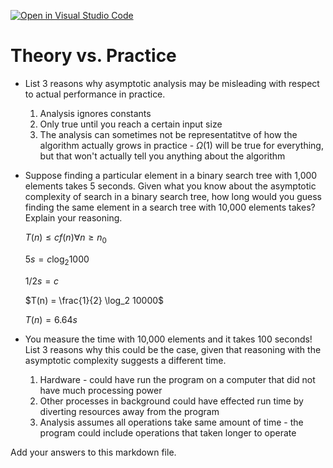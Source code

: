[![Open in Visual Studio Code](https://classroom.github.com/assets/open-in-vscode-718a45dd9cf7e7f842a935f5ebbe5719a5e09af4491e668f4dbf3b35d5cca122.svg)](https://classroom.github.com/online_ide?assignment_repo_id=12055559&assignment_repo_type=AssignmentRepo)
# Theory vs. Practice

- List 3 reasons why asymptotic analysis may be misleading with respect to
  actual performance in practice.

  1. Analysis ignores constants
  2. Only true until you reach a certain input size
  3. The analysis can sometimes not be representatitve of how the algorithm actually grows
  in practice - $\Omega$(1) will be true for everything, but that won't actually tell
  you anything about the algorithm

- Suppose finding a particular element in a binary search tree with 1,000
  elements takes 5 seconds. Given what you know about the asymptotic complexity
  of search in a binary search tree, how long would you guess finding the same
  element in a search tree with 10,000 elements takes? Explain your reasoning.

  $T(n) \leq c f(n) \forall n \geq n_0$
  
  $5 s = c\log_2 1000$
  
  $1/2 s = c$

  $T(n) = \frac{1}{2} \log_2 10000$
 
  $T(n) = 6.64 s$
  
- You measure the time with 10,000 elements and it takes 100 seconds! List 3
  reasons why this could be the case, given that reasoning with the asymptotic
  complexity suggests a different time.

  1. Hardware - could have run the program on a computer that did not have much
  processing power
  2. Other processes in background could have effected run time by diverting
  resources away from the program
  3. Analysis assumes all operations take same amount of time - the program could
  include operations that taken longer to operate

Add your answers to this markdown file.
